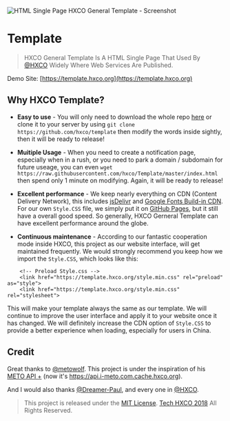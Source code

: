 ![HTML Single Page HXCO General Template - Screenshot](https://upload.cc/i1/2018/10/22/yX50bQ.png "HXCO General Template")


# Template
> HXCO General Template Is A HTML Single Page That Used By [@HXCO](https://github.com/hxco) Widely Where Web Services Are Published.

Demo Site: [https://template.hxco.org](https://template.hxco.org)

## Why HXCO Template?
 - **Easy to use** - You will only need to download the whole repo [here](https://github.com/hxco/Template/archive/master.zip) or clone it to your server by using `git clone https://github.com/hxco/template` then modify the words inside sightly, then it will be ready to release!

- **Muitiple Usage** - When you need to create a notification page, especially when in a rush, or you need to park a domain / subdomain for future useage, you can even `wget https://raw.githubusercontent.com/hxco/Template/master/index.html` then spend only 1 minute on modifying. Again, it will be ready to release!

- **Excellent performance** - We keep nearly everything on CDN (Content Delivery Network), this includes [jsDelivr](https://jsdelivr.com) and [Google Fonts Build-in CDN](https://font.google.com). For our own `Style.CSS` file, we simply put it on [GitHub Pages](https://pages.github.com), but it still have a overall good speed. So generally, HXCO Gerneral Template can have excellent performance around the globe.

- **Continuous maintenance** - According to our fantastic cooperation mode inside HXCO, this project as our website interface, will get maintained frequently. We would strongly recommend you keep how we import the `Style.CSS`, which looks like this:

```    
    <!-- Preload Style.css -->
    <link href="https://template.hxco.org/style.min.css" rel="preload" as="style">
    <link href="https://template.hxco.org/style.min.css" rel="stylesheet">
```

This will make your template always the same as our template. We will continue to improve the user interface and apply it to your website once it has changed. We will definitely increase the CDN option of `Style.CSS` to provide a better experience when loading, especially for users in China.

## Credit
Great thanks to [@metowolf](https://github.com/metowolf). This project is under the inspiration of his [METO API +](https://api.i-meto.com) (now it's https://api.i-meto.com.cache.hxco.org).

And I would also thanks [@Dreamer-Paul](https://github.com/dreamer-paul), and every one in [@HXCO](https://hxco.org).


> This project is released under the [MIT License](https://github.com/hxco/Template/blob/master/LICENSE). [Tech HXCO 2018](https://github.com/hxco) All Rights Reserved.
